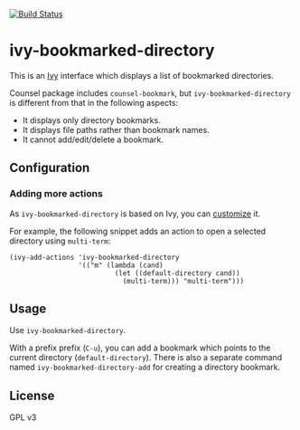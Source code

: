 [![Build Status](https://travis-ci.org/akirak/ivy-bookmarked-directory.svg?branch=master)](https://travis-ci.org/akirak/ivy-bookmarked-directory)

# ivy-bookmarked-directory

This is an [Ivy](https://github.com/abo-abo/swiper) interface which displays a list of bookmarked directories.

Counsel package includes `counsel-bookmark`, but `ivy-bookmarked-directory` is different from that in the following aspects:

- It displays only directory bookmarks.
- It displays file paths rather than bookmark names.
- It cannot add/edit/delete a bookmark.

## Configuration

### Adding more actions

As `ivy-bookmarked-directory` is based on Ivy, you can [customize](http://oremacs.com/swiper/#customization) it.

For example, the following snippet adds an action to open a selected directory using `multi-term`:

``` emacs-lisp
(ivy-add-actions 'ivy-bookmarked-directory
                 '(("m" (lambda (cand)
                          (let ((default-directory cand))
                            (multi-term))) "multi-term")))
```

## Usage

Use `ivy-bookmarked-directory`.

With a prefix prefix (`C-u`), you can add a bookmark which points to the current directory (`default-directory`). There is also a separate command named `ivy-bookmarked-directory-add` for creating a directory bookmark.

## License

GPL v3
